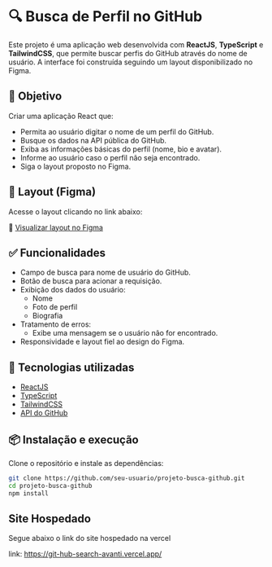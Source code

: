 # 🔍 Busca de Perfil no GitHub

Este projeto é uma aplicação web desenvolvida com **ReactJS**, **TypeScript** e **TailwindCSS**, que permite buscar perfis do GitHub através do nome de usuário. A interface foi construída seguindo um layout disponibilizado no Figma.

## 📝 Objetivo

Criar uma aplicação React que:

- Permita ao usuário digitar o nome de um perfil do GitHub.
- Busque os dados na API pública do GitHub.
- Exiba as informações básicas do perfil (nome, bio e avatar).
- Informe ao usuário caso o perfil não seja encontrado.
- Siga o layout proposto no Figma.

## 🎨 Layout (Figma)

Acesse o layout clicando no link abaixo:

🔗 [Visualizar layout no Figma](https://www.figma.com/proto/DqtFxC6312M32mLt8FpJjq/inovation-class?page-id=22%3A2864&node-id=22-4293&viewport=359%2C115%2C0.25&t=SHsEqEgaMrXGMKwv-1&scaling=scale-down-width&content-scaling=fixed&starting-point-node-id=22%3A4293&show-proto-sidebar=1)

## ✅ Funcionalidades

- Campo de busca para nome de usuário do GitHub.
- Botão de busca para acionar a requisição.
- Exibição dos dados do usuário:
  - Nome
  - Foto de perfil
  - Biografia
- Tratamento de erros:
  - Exibe uma mensagem se o usuário não for encontrado.
- Responsividade e layout fiel ao design do Figma.

## 🚀 Tecnologias utilizadas

- [ReactJS](https://reactjs.org/)
- [TypeScript](https://www.typescriptlang.org/)
- [TailwindCSS](https://tailwindcss.com/)
- [API do GitHub](https://docs.github.com/en/rest/users/users)

## 📦 Instalação e execução

Clone o repositório e instale as dependências:

```bash
git clone https://github.com/seu-usuario/projeto-busca-github.git
cd projeto-busca-github
npm install
```

## Site Hospedado

Segue abaixo o link do site hospedado na vercel

link: https://git-hub-search-avanti.vercel.app/